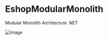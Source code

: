 # EshopModularMonolith
Modular Monolith Architecture .NET

![image](https://github.com/user-attachments/assets/4aeaddb7-068b-403e-92aa-c1acdd6fd574)
